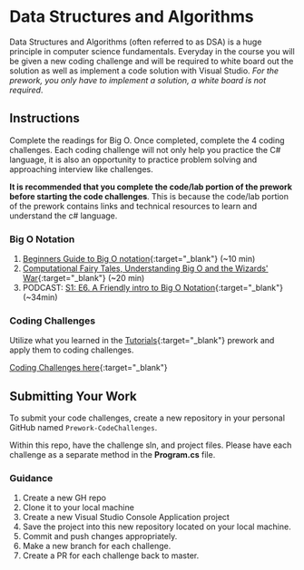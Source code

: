 # Data Structures and Algorithms

Data Structures and Algorithms (often referred to as DSA) is a huge principle in computer science fundamentals. Everyday
in the course you will be given a new coding challenge and will be required to white board out the solution as well as implement a code
solution with Visual Studio. *For the prework, you only have to implement a solution, a white board is not required*.

## Instructions
Complete the readings for Big O. Once completed, complete the 4 coding challenges. Each coding challenge will not only help you 
practice the C# language, it is also an opportunity to practice problem solving and approaching interview like challenges. 

**It is recommended that you complete the code/lab portion of the prework before starting the code challenges**. This is because the code/lab portion
of the prework contains links and technical resources to learn and understand the c# language. 

### Big O Notation
1. [Beginners Guide to Big O notation](https://rob-bell.net/2009/06/a-beginners-guide-to-big-o-notation/){:target="_blank"}  (~10 min)
2. [Computational Fairy Tales, Understanding Big O and the Wizards' War](http://computationaltales.blogspot.com/2011/04/understanding-big-o-notation-and.html){:target="_blank"} (~20 min)
3. PODCAST: [S1: E6. A Friendly intro to Big O Notation](https://www.codenewbie.org/basecs){:target="_blank"} (~34min)

### Coding Challenges

Utilize what you learned in the [Tutorials](prework-tutorials.md){:target="_blank"} prework and apply them to coding challenges. 

[Coding Challenges here](code-challenges.md){:target="_blank"} 


## Submitting Your Work
To submit your code challenges, create a new repository in your personal GitHub named `Prework-CodeChallenges`. 

Within this repo, have the challenge sln, and project files. Please have each challenge as a separate method in the **Program.cs** file.

### Guidance
1. Create a new GH repo
2. Clone it to your local machine
3. Create a new Visual Studio Console Application project
3. Save the project into this new repository located on your local machine. 
5. Commit and push changes appropriately. 
6. Make a new branch for each challenge. 
7. Create a PR for each challenge back to master.
